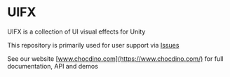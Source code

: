 # UIFX
UIFX is a collection of UI visual effects for Unity

This repository is primarily used for user support via [Issues](https://github.com/Chocolate-Dinosaur/UIFX/issues)

See our website [www.chocdino.com](https://www.chocdino.com/) for full documentation, API and demos
